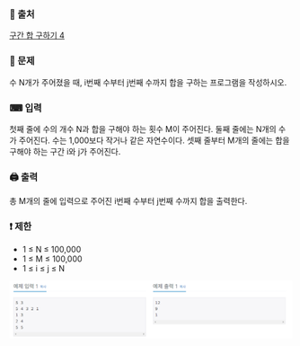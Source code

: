 ### 📌 출처
[구간 합 구하기 4](https://www.acmicpc.net/problem/11659)

### 📝 문제

수 N개가 주어졌을 때, i번째 수부터 j번째 수까지 합을 구하는 프로그램을 작성하시오.

###  ⌨ 입력
첫째 줄에 수의 개수 N과 합을 구해야 하는 횟수 M이 주어진다. 둘째 줄에는 N개의 수가 주어진다. 수는 1,000보다 작거나 같은 자연수이다. 셋째 줄부터 M개의 줄에는 합을 구해야 하는 구간 i와 j가 주어진다.
### 🖨 출력
총 M개의 줄에 입력으로 주어진 i번째 수부터 j번째 수까지 합을 출력한다.

### ❗ 제한
- 1 ≤ N ≤ 100,000
- 1 ≤ M ≤ 100,000
- 1 ≤ i ≤ j ≤ N

![img_1.png](img_1.png)